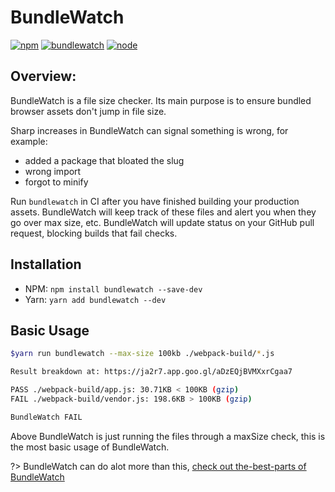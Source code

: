 # BundleWatch
[![npm][npm]][npm-url]
[![bundlewatch][bundlewatch]][bundlewatch-url]
[![node][node]][node-url]


## Overview:
BundleWatch is a file size checker. Its main purpose is to ensure bundled browser assets don't jump in file size.

Sharp increases in BundleWatch can signal something is wrong, for example:
- added a package that bloated the slug
- wrong import
- forgot to minify

Run `bundlewatch` in CI after you have finished building your production assets.
BundleWatch will keep track of these files and alert you when they go over max size, etc.
BundleWatch will update status on your GitHub pull request, blocking builds that fail checks.


## Installation
- NPM: `npm install bundlewatch --save-dev`
- Yarn: `yarn add bundlewatch --dev`


## Basic Usage
```bash
$yarn run bundlewatch --max-size 100kb ./webpack-build/*.js

Result breakdown at: https://ja2r7.app.goo.gl/aDzEQjBVMXxrCgaa7

PASS ./webpack-build/app.js: 30.71KB < 100KB (gzip)
FAIL ./webpack-build/vendor.js: 198.6KB > 100KB (gzip)

BundleWatch FAIL
```
Above BundleWatch is just running the files through a maxSize check, this is the most basic usage of BundleWatch.


?> BundleWatch can do alot more than this, [check out the-best-parts of BundleWatch](getting-started/the-best-parts.md?id=the-best-parts)


[npm]: https://img.shields.io/npm/v/bundlewatch.svg
[npm-url]: https://npmjs.com/package/bundlewatch

[node]: https://img.shields.io/node/v/bundlewatch.svg
[node-url]: https://nodejs.org

[bundlewatch]: https://img.shields.io/badge/bundle-watched-blue.svg
[bundlewatch-url]: http://bundlewatch.io
